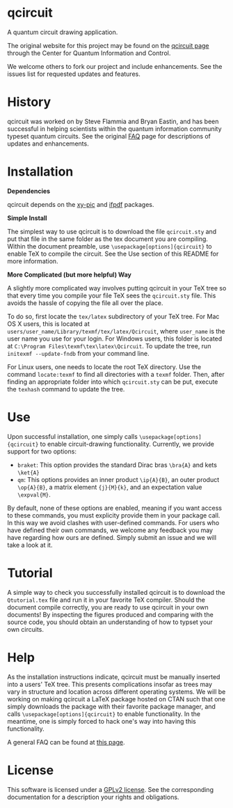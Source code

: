 qcircuit
==========

A quantum circuit drawing application.

The original website for this project may be found on the [qcircuit page](http://physics.unm.edu/CQuIC/Qcircuit/) through the Center for Quantum Information and Control.

We welcome others to fork our project and include enhancements. See the issues list for requested updates and features.

History
=========
qcircuit was worked on by Steve Flammia and Bryan Eastin, and has been successful in helping scientists within the quantum information community typeset quantum circuits. See the original [FAQ](http://physics.unm.edu/CQuIC/Qcircuit/QcircuitFAQ.html) page for descriptions of updates and enhancements.

Installation
========
**Dependencies**

qcircuit depends on the [xy-pic](http://www.tug.org/applications/Xy-pic/) and [ifpdf](http://www.ctan.org/pkg/ifpdf) packages.

**Simple Install**

The simplest way to use qcircuit is to download the file `qcircuit.sty` and put that file in the same folder as the tex document you are compiling. Within the document preamble, use `\usepackage[options]{qcircuit}` to enable TeX to compile the circuit. See the Use section of this README for more information.

**More Complicated (but more helpful) Way**

A slightly more complicated way involves putting qcircuit in your TeX tree so that every time you compile your file TeX sees the `qcircuit.sty` file. This avoids the hassle of copying the file all over the place.

To do so, first locate the `tex/latex` subdirectory of your TeX tree. For Mac OS X users, this is located at `users/user_name/Library/texmf/tex/latex/Qcircuit`, where `user_name` is the user name you use for your login. For Windows users, this folder is located at `C:\Program Files\texmf\tex\latex\Qcircuit`. To update the tree, run `initexmf --update-fndb` from your command line.

For Linux users, one needs to locate the root TeX directory. Use the command `locate:texmf` to find all directories with a `texmf` folder. Then, after finding an appropriate folder into which `qcircuit.sty` can be put, execute the `texhash` command to update the tree.

Use
======
Upon successful installation, one simply calls `\usepackage[options]{qcircuit}` to enable circuit-drawing functionality. Currently, we provide support for two options:

* `braket`: This option provides the standard Dirac bras `\bra{A}` and kets `\ket{A}`
* `qm`: This options provides an inner product `\ip{A}{B}`, an outer product `\op{A}{B}`, a matrix element `{j}{M}{k}`, and an expectation value `\expval{M}`.

By default, none of these options are enabled, meaning if you want access to these commands, you must explicity provide them in your package call. In this way we avoid clashes with user-defined commands. For users who have defined their own commands, we welcome any feedback you may have regarding how ours are defined. Simply submit an issue and we will take a look at it.

Tutorial
=========
A simple way to check you successfully installed qcircuit is to download the `Qtutorial.tex` file and run it in your favorite TeX compiler. Should the document compile correctly, you are ready to use qcircuit in your own documents! By inspecting the figures produced and comparing with the source code, you should obtain an understanding of how to typset your own circuits.

Help
=======
As the installation instructions indicate, qcircuit must be manually inserted into a users' TeX tree. This presents complications insofar as trees may vary in structure and location across different operating systems. We will be working on making qcircuit a LaTeX package hosted on CTAN such that one simply downloads the package with their favorite package manager, and calls `\usepackage[options]{qcircuit}` to enable functionality. In the meantime, one is simply forced to hack one's way into having this functionality.

A general FAQ can be found at [this page](http://physics.unm.edu/CQuIC/Qcircuit/QcircuitFAQ.html).

License
========
This software is licensed under a [GPLv2 license](https://www.gnu.org/licenses/gpl-2.0.html). See the corresponding documentation for a description your rights and obligations. 

